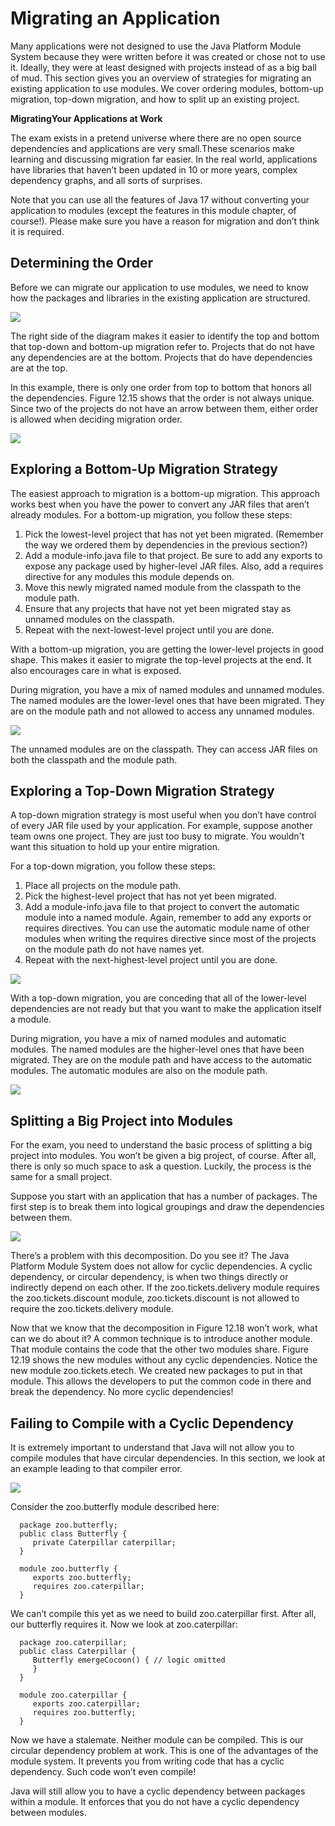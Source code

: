 # Migrating an Application

Many applications were not designed to use the Java Platform Module System because they were written before it was
created or chose not to use it. Ideally, they were at least designed with projects instead of as a big ball of mud. This
section gives you an overview of strategies for migrating an existing application to use modules. We cover ordering
modules, bottom-up migration, top-down migration, and how to split up an existing project.

**MigratingYour Applications at Work**

The exam exists in a pretend universe where there are no open source dependencies and applications are very small.These
scenarios make learning and discussing migration far easier. In the real world, applications have libraries that haven’t
been updated in 10 or more years, complex dependency graphs, and all sorts of surprises.

Note that you can use all the features of Java 17 without converting your application to modules (except the features in
this module chapter, of course!). Please make sure you have a reason for migration and don’t think it is required.

## Determining the Order

Before we can migrate our application to use modules, we need to know how the packages and libraries in the existing
application are structured.

![](migrating_anapplication/Determining-the-order.png)

The right side of the diagram makes it easier to identify the top and bottom that top-down and bottom-up migration
refer to. Projects that do not have any dependencies are at the bottom. Projects that do have dependencies are at the
top.

In this example, there is only one order from top to bottom that honors all the dependencies. Figure 12.15 shows that
the order is not always unique. Since two of the projects do not have an arrow between them, either order is allowed
when deciding migration order.

![](migrating_anapplication/Derermining-the-order-when-not-unique.png)

## Exploring a Bottom-Up Migration Strategy

The easiest approach to migration is a bottom-up migration. This approach works best when you have the power to convert
any JAR files that aren’t already modules. For a bottom-up migration, you follow these steps:

1. Pick the lowest-level project that has not yet been migrated. (Remember the way we ordered them by dependencies in
   the previous section?)
2. Add a module-info.java file to that project. Be sure to add any exports to expose any package used by higher-level
   JAR files. Also, add a requires directive for any modules this module depends on.
3. Move this newly migrated named module from the classpath to the module path.
4. Ensure that any projects that have not yet been migrated stay as unnamed modules on
   the classpath.
5. Repeat with the next-lowest-level project until you are done.

With a bottom-up migration, you are getting the lower-level projects in good shape. This makes it easier to migrate the
top-level projects at the end. It also encourages care in what is exposed.

During migration, you have a mix of named modules and unnamed modules. The named modules are the lower-level ones that
have been migrated. They are on the module path and not allowed to access any unnamed modules.

![](migrating_anapplication/Bottom-up-migration.png)

The unnamed modules are on the classpath. They can access JAR files on both the classpath and the module path.

## Exploring a Top-Down Migration Strategy

A top-down migration strategy is most useful when you don’t have control of every JAR file used by your application. For
example, suppose another team owns one project. They are just too busy to migrate. You wouldn't want this situation to
hold up your entire migration.

For a top-down migration, you follow these steps:

1. Place all projects on the module path.
2. Pick the highest-level project that has not yet been migrated.
3. Add a module-info.java file to that project to convert the automatic module into a named module. Again, remember to
   add any exports or requires directives. You can use the automatic module name of other modules when writing the
   requires directive since most of the projects on the module path do not have names yet.
4. Repeat with the next-highest-level project until you are done.

![](migrating_anapplication/Top-down-migration.png)

With a top-down migration, you are conceding that all of the lower-level dependencies are not ready but that you want to
make the application itself a module.

During migration, you have a mix of named modules and automatic modules. The named modules are the higher-level ones
that have been migrated. They are on the module path and have access to the automatic modules. The automatic modules are
also on the module path.

![](migrating_anapplication/Comparing-migration-strategies.png)

## Splitting a Big Project into Modules

For the exam, you need to understand the basic process of splitting a big project into modules. You won’t be given a
big project, of course. After all, there is only so much space to ask a question. Luckily, the process is the same for a
small project.

Suppose you start with an application that has a number of packages. The first step is to break them into logical
groupings and draw the dependencies between them.

![](migrating_anapplication/First-attempt-at-decomposition.png)

There’s a problem with this decomposition. Do you see it? The Java Platform
Module System does not allow for cyclic dependencies. A cyclic dependency, or circular dependency, is when two things
directly or indirectly depend on each other. If the zoo.tickets.delivery module requires the zoo.tickets.discount
module, zoo.tickets.discount is not allowed to require the zoo.tickets.delivery module.

Now that we know that the decomposition in Figure 12.18 won’t work, what can we do about it? A common technique is to
introduce another module. That module contains the code that the other two modules share. Figure 12.19 shows the new
modules without any cyclic dependencies. Notice the new module zoo.tickets.etech. We created new packages to put in
that module. This allows the developers to put the common code in there and break the dependency. No more cyclic
dependencies!

## Failing to Compile with a Cyclic Dependency

It is extremely important to understand that Java will not allow you to compile modules that have circular dependencies.
In this section, we look at an example leading to that compiler error.

![](migrating_anapplication/Removing-the-cyclic-dependencies.png)

Consider the zoo.butterfly module described here:

      package zoo.butterfly; 
      public class Butterfly {
         private Caterpillar caterpillar; 
      }

      module zoo.butterfly { 
         exports zoo.butterfly; 
         requires zoo.caterpillar;
      }

We can’t compile this yet as we need to build zoo.caterpillar first. After all, our butterfly requires it. Now we look
at zoo.caterpillar:

      package zoo.caterpillar; 
      public class Caterpillar {
         Butterfly emergeCocoon() { // logic omitted
         } 
      }

      module zoo.caterpillar { 
         exports zoo.caterpillar; 
         requires zoo.butterfly;
      }

Now we have a stalemate. Neither module can be compiled. This is our circular dependency problem at work.
This is one of the advantages of the module system. It prevents you from writing code that has a cyclic dependency. Such
code won’t even compile!

Java will still allow you to have a cyclic dependency between packages within a module. It enforces that you do not have
a cyclic dependency between modules.

